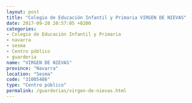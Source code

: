 ```yaml
---
layout: post
title: "Colegio de Educación Infantil y Primaria VIRGEN DE NIEVAS"
date: 2017-09-20 20:57:05 +0200
categories:
- Colegio de Educación Infantil y Primaria
- navarra
- sesma
- Centro público
- guarderia
name: "VIRGEN DE NIEVAS"
province: "Navarra"
location: "Sesma"
code: "31005486"
type: "Centro público"
permalink: /guarderias/virgen-de-nievas.html
---
```

